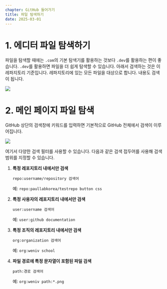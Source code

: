 ```yaml
---
chapter: GitHub 들어가기
title: 파일 탐색하기
date: 2025-03-01
---
```


# 1. 에디터 파일 탐색하기

파일을 탐색할 때에는 `.com`의 기본 탐색기를 활용하는 것보다 `.dev`를 활용하는 편이 좋습니다. `.dev`를 활용하면 파일을 더 쉽게 탐색할 수 있습니다. 아래서 검색하는 것은 이 레파지토리 기준입니다. 레파지토리에 있는 모든 파일을 대상으로 합니다. 내용도 검색이 됩니다.

![](/images/basecamp-github/ch01-3-15.png)

# 2. 메인 페이지 파일 탐색

GitHub 상단의 검색창에 키워드를 입력하면 기본적으로 GitHub 전체에서 검색이 이루어집니다. 

![](/images/basecamp-github/ch01-3-16.png)

여기서 다양한 검색 필터를 사용할 수 있습니다. 다음과 같은 검색 접두어를 사용해 검색 범위를 지정할 수 있습니다.

1. **특정 레포지토리 내에서만 검색**
   ```
   repo:username/repository 검색어
   ```
   예: `repo:paullabkorea/testrepo button css`

2. **특정 사용자의 레포지토리 내에서만 검색**
   ```
   user:username 검색어
   ```
   예: `user:github documentation`

3. **특정 조직의 레포지토리 내에서만 검색**
   ```
   org:organization 검색어
   ```
   예: `org:weniv school`

4. **파일 경로에 특정 문자열이 포함된 파일 검색**
   ```
   path:경로 검색어
   ```
   예: `org:weniv path:*.png`